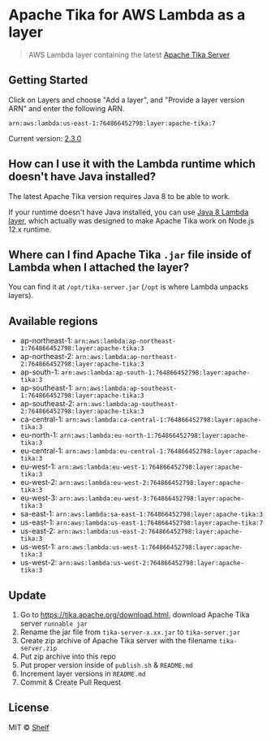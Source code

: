 # Apache Tika for AWS Lambda as a layer

> AWS Lambda layer containing the latest [Apache Tika Server](https://tika.apache.org/)

## Getting Started

Click on Layers and choose "Add a layer", and "Provide a layer version
ARN" and enter the following ARN.

```
arn:aws:lambda:us-east-1:764866452798:layer:apache-tika:7
```

Current version: [2.3.0](https://tika.apache.org/2.3.0/index.html)

## How can I use it with the Lambda runtime which doesn't have Java installed?

The latest Apache Tika version requires Java 8 to be able to work.

If your runtime doesn't have Java installed, you can use [Java 8 Lambda layer](https://github.com/shelfio/java-lambda-layer), which actually was designed to make Apache Tika work on Node.js 12.x runtime.

## Where can I find Apache Tika `.jar` file inside of Lambda when I attached the layer?

You can find it at `/opt/tika-server.jar` (`/opt` is where Lambda unpacks layers).

## Available regions

* ap-northeast-1: `arn:aws:lambda:ap-northeast-1:764866452798:layer:apache-tika:3`
* ap-northeast-2: `arn:aws:lambda:ap-northeast-2:764866452798:layer:apache-tika:3`
* ap-south-1: `arn:aws:lambda:ap-south-1:764866452798:layer:apache-tika:3`
* ap-southeast-1: `arn:aws:lambda:ap-southeast-1:764866452798:layer:apache-tika:3`
* ap-southeast-2: `arn:aws:lambda:ap-southeast-2:764866452798:layer:apache-tika:3`
* ca-central-1: `arn:aws:lambda:ca-central-1:764866452798:layer:apache-tika:3`
* eu-north-1: `arn:aws:lambda:eu-north-1:764866452798:layer:apache-tika:3`
* eu-central-1: `arn:aws:lambda:eu-central-1:764866452798:layer:apache-tika:3`
* eu-west-1: `arn:aws:lambda:eu-west-1:764866452798:layer:apache-tika:3`
* eu-west-2: `arn:aws:lambda:eu-west-2:764866452798:layer:apache-tika:3`
* eu-west-3: `arn:aws:lambda:eu-west-3:764866452798:layer:apache-tika:3`
* sa-east-1: `arn:aws:lambda:sa-east-1:764866452798:layer:apache-tika:3`
* us-east-1: `arn:aws:lambda:us-east-1:764866452798:layer:apache-tika:7`
* us-east-2: `arn:aws:lambda:us-east-2:764866452798:layer:apache-tika:3`
* us-west-1: `arn:aws:lambda:us-west-1:764866452798:layer:apache-tika:3`
* us-west-2: `arn:aws:lambda:us-west-2:764866452798:layer:apache-tika:3`

## Update

1. Go to https://tika.apache.org/download.html, download Apache Tika server `runnable jar`
2. Rename the jar file from `tika-server-x.xx.jar` to `tika-server.jar`
3. Create zip archive of Apache Tika server with the filename `tika-server.zip`
4. Put zip archive into this repo
5. Put proper version inside of `publish.sh` & `README.md`
6. Increment layer versions in `README.md`
7. Commit & Create Pull Request

## License

MIT © [Shelf](https://shelf.io)
